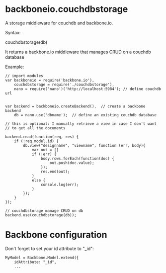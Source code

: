 backboneio.couchdbstorage
=========================

A storage middleware for couchdb and backbone.io.

Syntax:

couchdbstorage(db)

It returns a backbone.io middleware that manages CRUD on a couchdb database

Example:

    // import modules
    var backboneio = require('backbone.io'),
        couchdbstorage = require('./couchdbstorage'),
        nano = require('nano')('http://localhost:5984'); // define couchdb url
        
     
    var backend = backboneio.createBackend(),  // create a backbone backend
        db = nano.use('dbname');  // define an existing couchdb database

    // this is optional: I manually retrieve a view in case I don't want 
    // to get all the documents

    backend.read(function(req, res) {
        if (!req.model.id) {
            db.view("designname", "viewname", function (err, body){
                var out = []
                if (!err) {
                    body.rows.forEach(function(doc) {
                        out.push(doc.value);
                    });
                    res.end(out);
                }
                else {
                    console.log(err);
                }
            });        
        }
    });

    // couchdbstorage manage CRUD on db
    backend.use(couchdbstorage(db));

Backbone configuration
======================
Don't forget to set your id attribute to "_id":

    MyModel = Backbone.Model.extend({
        idAttribute: "_id",
        ...
        
    

